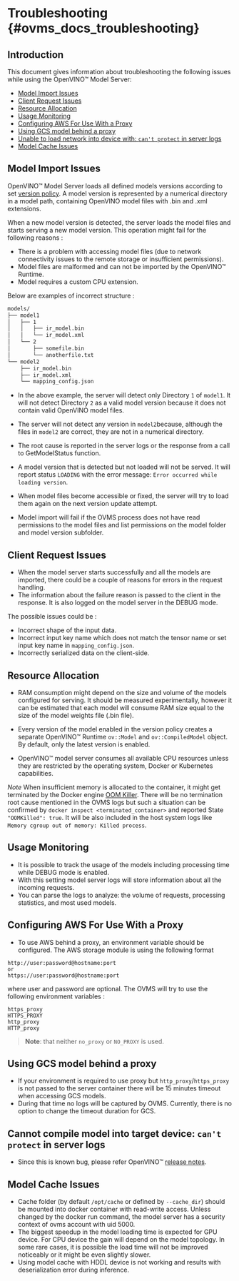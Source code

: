 # Troubleshooting {#ovms_docs_troubleshooting}

## Introduction
This document gives information about troubleshooting the following issues while using the OpenVINO&trade; Model Server:
* <a href="#model-import">Model Import Issues</a>
* <a href="#client-request">Client Request Issues</a>
* <a href="#resource-allocation">Resource Allocation</a>
* <a href="#usage-monitoring">Usage Monitoring</a>
* <a href="#configure-aws">Configuring AWS For Use With a Proxy</a>
* <a href="#gcs">Using GCS model behind a proxy </a>
* <a href="#load-network-issue">Unable to load network into device with: `can't protect` in server logs </a>
* <a href="#model-cache">Model Cache Issues </a>


## Model Import Issues<a name="model-import"></a>

OpenVINO&trade; Model Server loads all defined models versions according to set [version policy](./model_version_policy.md). A model version is represented by a numerical directory in a model path, containing OpenVINO model files with .bin and .xml extensions.

When a new model version is detected, the server loads the model files and starts serving a new model version. This operation might fail for the following reasons :
- There is a problem with accessing model files (due to network connectivity issues to the remote storage or insufficient permissions).
- Model files are malformed and can not be imported by the OpenVINO&trade; Runtime.
- Model requires a custom CPU extension.


Below are examples of incorrect structure :
```bash
models/
├── model1
│   ├── 1
│   │   ├── ir_model.bin
│   │   └── ir_model.xml
│   └── 2
│       ├── somefile.bin
│       └── anotherfile.txt
└── model2
    ├── ir_model.bin
    ├── ir_model.xml
    └── mapping_config.json
```
- In the above example, the server will detect only Directory `1` of `model1`. It will not detect Directory `2` as a valid model version because it does not contain valid OpenVINO model files.

- The server will not detect any version in `model2`because, although the files in `model2` are correct, they are not in a numerical directory.

- The root cause is reported in the server logs or the response from a call to GetModelStatus function. 

- A model version that is detected but not loaded will not be served. It will report status `LOADING` with the error message: `Error occurred while loading version`.

- When model files become accessible or fixed, the server will try to load them again on the next version update attempt.

- Model import will fail if the OVMS process does not have read permissions to the model files and list permissions on the model folder and model version subfolder. 


## Client Request Issues<a name="client-request"></a>
- When the model server starts successfully and all the models are imported, there could be a couple of reasons for errors in the request handling. 
- The information about the failure reason is passed to the client in the response. It is also logged on the model server in the DEBUG mode.

The possible issues could be :
* Incorrect shape of the input data.
* Incorrect input key name which does not match the tensor name or set input key name in `mapping_config.json`.
* Incorrectly serialized data on the client-side.

## Resource Allocation<a name="resource-allocation"></a>
- RAM consumption might depend on the size and volume of the models configured for serving. It should be measured experimentally, however it can be estimated that each model will consume RAM size equal to the size of the model weights file (.bin file).

- Every version of the model enabled in the version policy creates a separate OpenVINO&trade; Runtime `ov::Model` and `ov::CompiledModel` object. By default, only the latest version is enabled.

- OpenVINO&trade; model server consumes all available CPU resources unless they are restricted by the operating system, Docker or Kubernetes capabilities.

*Note* When insufficient memory is allocated to the container, it might get terminated by the Docker engine [OOM Killer](https://docs.docker.com/config/containers/resource_constraints/). There will be no termination root cause
mentioned in the OVMS logs but such a situation can be confirmed by `docker inspect <terminated_container>` and reported State `"OOMKilled": true`.
It will be also included in the host system logs like `Memory cgroup out of memory: Killed process`.


## Usage Monitoring<a name="usage-monitoring"></a>
- It is possible to track the usage of the models including processing time while DEBUG mode is enabled.
- With this setting model server logs will store information about all the incoming requests.
- You can parse the logs to analyze: the volume of requests, processing statistics, and most used models.

## Configuring AWS For Use With a Proxy<a name="configure-aws"></a>
- To use AWS behind a proxy, an environment variable should be configured. The AWS storage module is using the following format
```
http://user:password@hostname:port
or
https://user:password@hostname:port
```
where user and password are optional. The OVMS will try to use the following environment variables :
```
https_proxy
HTTPS_PROXY
http_proxy
HTTP_proxy
```

> **Note**: that neither `no_proxy` or `NO_PROXY` is used.

## Using GCS model behind a proxy <a name="gcs"></a>

- If your environment is required to use proxy but `http_proxy`/`https_proxy` is not passed to the server container there will be 15 minutes timeout when accessing GCS models.
- During that time no logs will be captured by OVMS. Currently, there is no option to change the timeout duration for GCS.

## Cannot compile model into target device: `can't protect` in server logs <a name="load-network-issue"></a>
- Since this is known bug, please refer OpenVINO&trade; [release notes](https://software.intel.com/content/www/us/en/develop/articles/openvino-relnotes.html).

## Model Cache Issues <a name="model-cache"></a>

- Cache folder (by default `/opt/cache` or defined by `--cache_dir`) should be mounted into docker container with read-write access. Unless changed by the docker run command, the model server has a security context of ovms account with uid 5000.
- The biggest speedup in the model loading time is expected for GPU device. For CPU device the gain will depend on the model topology. In some rare cases, it is possible the load time will not be improved noticeably or it might be even slightly slower.
- Using model cache with HDDL device is not working and results with deserialization error during inference.
